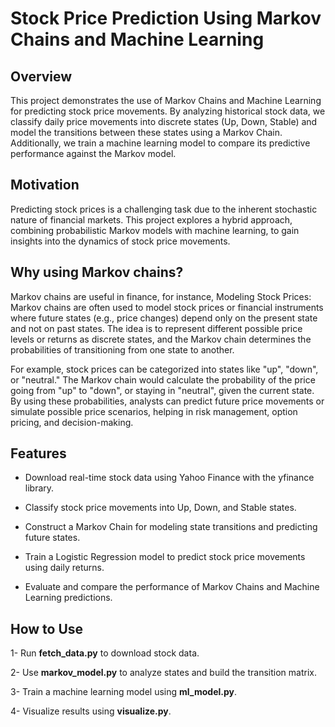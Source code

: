 # Stock Price Prediction Using Markov Chains and Machine Learning


## Overview

This project demonstrates the use of Markov Chains and Machine Learning for predicting stock price movements. By analyzing historical stock data, we classify daily price movements into discrete states (Up, Down, Stable) and model the transitions between these states using a Markov Chain. Additionally, we train a machine learning model to compare its predictive performance against the Markov model.



## Motivation

Predicting stock prices is a challenging task due to the inherent stochastic nature of financial markets. This project explores a hybrid approach, combining probabilistic Markov models with machine learning, to gain insights into the dynamics of stock price movements.

## Why using Markov chains?
Markov chains are useful in finance, for instance, Modeling Stock Prices: Markov chains are often used to model stock prices or financial instruments where future states (e.g., price changes) depend only on the present state and not on past states. 
The idea is to represent different possible price levels or returns as discrete states, and the Markov chain determines the probabilities of transitioning from one state to another.

For example, stock prices can be categorized into states like "up", "down", or "neutral." The Markov chain would calculate the probability of the price going from "up" to "down", or staying in "neutral", given the current state. By using these probabilities, analysts can predict future price movements or simulate possible price scenarios, helping in risk management, option pricing, and decision-making.
## Features

  -  Download real-time stock data using Yahoo Finance with the yfinance library.
    
  -  Classify stock price movements into Up, Down, and Stable states.
    
  -  Construct a Markov Chain for modeling state transitions and predicting future states.
    
  -  Train a Logistic Regression model to predict stock price movements using daily returns.
    
  -  Evaluate and compare the performance of Markov Chains and Machine Learning predictions.

## How to Use

  1- Run **fetch_data.py** to download stock data.
    
  2- Use **markov_model.py** to analyze states and build the transition matrix.
    
  3- Train a machine learning model using **ml_model.py**.
    
  4- Visualize results using **visualize.py**.
